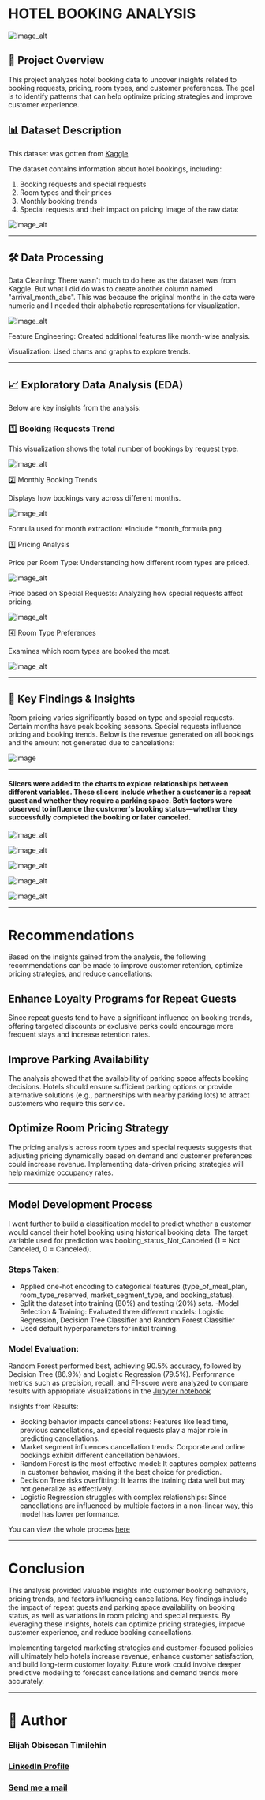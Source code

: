 # HOTEL BOOKING ANALYSIS
![image_alt](https://github.com/etimexo/Hotel_booking_analysis/blob/main/images/hotel1.png)

## 📌 Project Overview

This project analyzes hotel booking data to uncover insights related to booking requests, pricing, room types, and customer preferences. The goal is to identify patterns that can help optimize pricing strategies and improve customer experience.

## 📊 Dataset Description
This dataset was gotten from [Kaggle](https://www.kaggle.com/datasets/ahsan81/hotel-reservations-classification-dataset)

The dataset contains information about hotel bookings, including:
1. Booking requests and special requests
2. Room types and their prices
3. Monthly booking trends
4. Special requests and their impact on pricing
Image of the raw data:

![image_alt](https://github.com/etimexo/Hotel_booking_analysis/blob/main/images/rawData.png)
___

## 🛠 Data Processing

Data Cleaning: There wasn't much to do here as the dataset was from Kaggle. But what I did do was to create another column named "arrival_month_abc".
This was because the original months in the data were numeric and I needed their alphabetic representations for visualization.

![image_alt](https://github.com/etimexo/Hotel_booking_analysis/blob/main/images/monthFormula.png)

Feature Engineering: Created additional features like month-wise analysis.

Visualization: Used charts and graphs to explore trends.
___

## 📈 Exploratory Data Analysis (EDA)

Below are key insights from the analysis:

### 1️⃣ Booking Requests Trend

This visualization shows the total number of bookings by request type.

![image_alt](https://github.com/etimexo/Hotel_booking_analysis/blob/main/images/bookingStatus.png)

2️⃣ Monthly Booking Trends

Displays how bookings vary across different months.

![image_alt](https://github.com/etimexo/Hotel_booking_analysis/blob/main/images/month.png)

Formula used for month extraction: *Include *month_formula.png

3️⃣ Pricing Analysis

Price per Room Type: Understanding how different room types are priced.

![image_alt](https://github.com/etimexo/Hotel_booking_analysis/blob/main/images/pricePerRoomType.png)

Price based on Special Requests: Analyzing how special requests affect pricing.

![image_alt](https://github.com/etimexo/Hotel_booking_analysis/blob/main/images/pricePerSpecial.png)

4️⃣ Room Type Preferences

Examines which room types are booked the most.

![image_alt](https://github.com/etimexo/Hotel_booking_analysis/blob/main/images/roomType.png)

___
## 📝 Key Findings & Insights

Room pricing varies significantly based on type and special requests.
Certain months have peak booking seasons.
Special requests influence pricing and booking trends.
Below is the revenue generated on all bookings and the amount not generated due to cancelations:

![image](https://github.com/user-attachments/assets/43d9f0ca-d359-4c75-820b-a3400f9c4781)

___

#### Slicers were added to the charts to explore relationships between different variables. These slicers include whether a customer is a repeat guest and whether they require a parking space. Both factors were observed to influence the customer's booking status—whether they successfully completed the booking or later canceled.
![image_alt](https://github.com/etimexo/Hotel_booking_analysis/blob/main/images/dashboardPrime.png)

![image_alt](https://github.com/etimexo/Hotel_booking_analysis/blob/main/images/dashboard1.png)

![image_alt](https://github.com/etimexo/Hotel_booking_analysis/blob/main/images/dashboard2.png)

![image_alt](https://github.com/etimexo/Hotel_booking_analysis/blob/main/images/dashboard3.png)

![image_alt](https://github.com/etimexo/Hotel_booking_analysis/blob/main/images/dashboard4.png)

___

# Recommendations
Based on the insights gained from the analysis, the following recommendations can be made to improve customer retention, optimize pricing strategies, and reduce cancellations:
## Enhance Loyalty Programs for Repeat Guests
Since repeat guests tend to have a significant influence on booking trends, offering targeted discounts or exclusive perks could encourage more frequent stays and increase retention rates.

## Improve Parking Availability
The analysis showed that the availability of parking space affects booking decisions. Hotels should ensure sufficient parking options or provide alternative solutions (e.g., partnerships with nearby parking lots) to attract customers who require this service.

## Optimize Room Pricing Strategy
The pricing analysis across room types and special requests suggests that adjusting pricing dynamically based on demand and customer preferences could increase revenue. Implementing data-driven pricing strategies will help maximize occupancy rates.

___

## Model Development Process
I went further to build a classification model to predict whether a customer would cancel their hotel booking using historical booking data. The target variable used for prediction was booking_status_Not_Canceled (1 = Not Canceled, 0 = Canceled).

### Steps Taken:
- Applied one-hot encoding to categorical features (type_of_meal_plan, room_type_reserved, market_segment_type, and booking_status).
- Split the dataset into training (80%) and testing (20%) sets.
-Model Selection & Training:
Evaluated three different models: Logistic Regression, Decision Tree Classifier and Random Forest Classifier
- Used default hyperparameters for initial training.

### Model Evaluation:
Random Forest performed best, achieving 90.5% accuracy, followed by Decision Tree (86.9%) and Logistic Regression (79.5%).
Performance metrics such as precision, recall, and F1-score were analyzed to compare results with appropriate visualizations in the [Jupyter notebook](https://github.com/etimexo/Hotel_booking_analysis/blob/main/hotel_booking.ipynb)

Insights from Results:
- Booking behavior impacts cancellations: Features like lead time, previous cancellations, and special requests play a major role in predicting cancellations.
- Market segment influences cancellation trends: Corporate and online bookings exhibit different cancellation behaviors.
- Random Forest is the most effective model: It captures complex patterns in customer behavior, making it the best choice for prediction.
- Decision Tree risks overfitting: It learns the training data well but may not generalize as effectively.
- Logistic Regression struggles with complex relationships: Since cancellations are influenced by multiple factors in a non-linear way, this model has lower performance.

You can view the whole process [here](https://github.com/etimexo/Hotel_booking_analysis/blob/main/hotel_booking.ipynb)
___

# Conclusion
This analysis provided valuable insights into customer booking behaviors, pricing trends, and factors influencing cancellations. Key findings include the impact of repeat guests and parking space availability on booking status, as well as variations in room pricing and special requests. By leveraging these insights, hotels can optimize pricing strategies, improve customer experience, and reduce booking cancellations.

Implementing targeted marketing strategies and customer-focused policies will ultimately help hotels increase revenue, enhance customer satisfaction, and build long-term customer loyalty. Future work could involve deeper predictive modeling to forecast cancellations and demand trends more accurately.

___

# 📌 Author

### Elijah Obisesan Timilehin
### [LinkedIn Profile](https://www.linkedin.com/in/teoso)
### [Send me a mail](elijahobisesan01@gmail.com)
